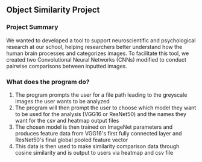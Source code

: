## Object Similarity Project
### Project Summary
We wanted to developed a tool to support neuroscientific and psychological research at our school, helping researchers better understand 
how the human brain processes and categorizes images. To facilitate this tool, we created two Convolutional Neural Networks (CNNs) modified to 
conduct pairwise comparisons between inputted images.

### What does the program do?
1. The program prompts the user for a file path leading to the greyscale images the user wants to be analyzed
2. The program will then prompt the user to choose which model they want to be used for the analysis (VGG16 or ResNet50) and the names they want
for the csv and heatmap output files
3. The chosen model is then trained on ImageNet parameters and produces feature data from VGG16's first fully connected
   layer and ResNet50's final global pooled feature vector
4. This data is then used to make similarity comparison data through cosine similarity and is output to users via heatmap and csv file
